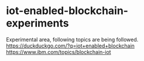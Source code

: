 # iot-enabled-blockchain-experiments
Experimental area, following topics are being followed.
<br>
https://duckduckgo.com/?q=iot+enabled+blockchain
<br>
https://www.ibm.com/topics/blockchain-iot 
